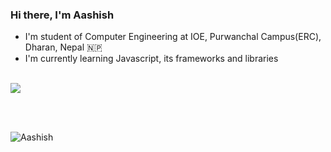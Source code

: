 ### Hi there, I'm Aashish


- I'm student of Computer Engineering at IOE, Purwanchal Campus(ERC), Dharan, Nepal 🇳🇵
- I'm currently learning Javascript, its frameworks and libraries

<br />


 <img align="center" src="https://github-readme-stats.vercel.app/api/top-langs/?username=aashish-cd&layout=compact&theme=dark" />

<br/><br/>
<p><img align="center" src="https://github-readme-streak-stats.herokuapp.com/?user=aashish-cd&theme=dark" alt="Aashish" /></p>
<br/><br/>
<br>



